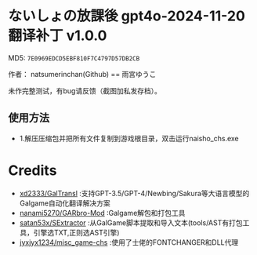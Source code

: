 # ないしょの放課後 gpt4o-2024-11-20 翻译补丁 v1.0.0

MD5: `7E0969EDCD5EBF810F7C4797D57DB2CB`

作者： natsumerinchan(Github) == 雨宮ゆうこ

未作完整测试，有bug请反馈（截图加私发存档）。

## 使用方法
- 1.解压压缩包并把所有文件复制到游戏根目录，双击运行naisho_chs.exe

# Credits

- [xd2333/GalTransl](https://github.com/xd2333/GalTransl.git) :支持GPT-3.5/GPT-4/Newbing/Sakura等大语言模型的Galgame自动化翻译解决方案
- [nanami5270/GARbro-Mod](https://github.com/nanami5270/GARbro-Mod.git) :Galgame解包和打包工具
- [satan53x/SExtractor](https://github.com/satan53x/SExtractor.git) :从GalGame脚本提取和导入文本(tools/AST有打包工具，引擎选TXT,正则选AST引擎)
- [jyxjyx1234/misc_game-chs](https://github.com/jyxjyx1234/misc_game-chs/tree/re_upload/工具) :使用了士佬的FONTCHANGER和DLL代理

